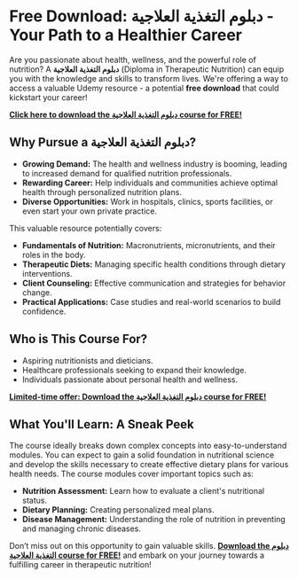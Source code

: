 # Free Download: دبلوم التغذية العلاجية - Your Path to a Healthier Career

Are you passionate about health, wellness, and the powerful role of nutrition? A **دبلوم التغذية العلاجية** (Diploma in Therapeutic Nutrition) can equip you with the knowledge and skills to transform lives. We're offering a way to access a valuable Udemy resource - a potential **free download** that could kickstart your career!

[**Click here to download the دبلوم التغذية العلاجية course for FREE!**](https://udemywork.com/دبلوم-التغذية-العلاجية)

## Why Pursue a دبلوم التغذية العلاجية?

*   **Growing Demand:** The health and wellness industry is booming, leading to increased demand for qualified nutrition professionals.
*   **Rewarding Career:** Help individuals and communities achieve optimal health through personalized nutrition plans.
*   **Diverse Opportunities:** Work in hospitals, clinics, sports facilities, or even start your own private practice.

This valuable resource potentially covers:

*   **Fundamentals of Nutrition:** Macronutrients, micronutrients, and their roles in the body.
*   **Therapeutic Diets:** Managing specific health conditions through dietary interventions.
*   **Client Counseling:** Effective communication and strategies for behavior change.
*   **Practical Applications:** Case studies and real-world scenarios to build confidence.

## Who is This Course For?

*   Aspiring nutritionists and dieticians.
*   Healthcare professionals seeking to expand their knowledge.
*   Individuals passionate about personal health and wellness.

[**Limited-time offer: Download the دبلوم التغذية العلاجية course for FREE!**](https://udemywork.com/دبلوم-التغذية-العلاجية)

## What You'll Learn: A Sneak Peek

The course ideally breaks down complex concepts into easy-to-understand modules. You can expect to gain a solid foundation in nutritional science and develop the skills necessary to create effective dietary plans for various health needs. The course modules cover important topics such as:

*   **Nutrition Assessment:** Learn how to evaluate a client's nutritional status.
*   **Dietary Planning:** Creating personalized meal plans.
*   **Disease Management:** Understanding the role of nutrition in preventing and managing chronic diseases.

Don’t miss out on this opportunity to gain valuable skills. **[Download the دبلوم التغذية العلاجية course for FREE!](https://udemywork.com/دبلوم-التغذية-العلاجية)** and embark on your journey towards a fulfilling career in therapeutic nutrition!
